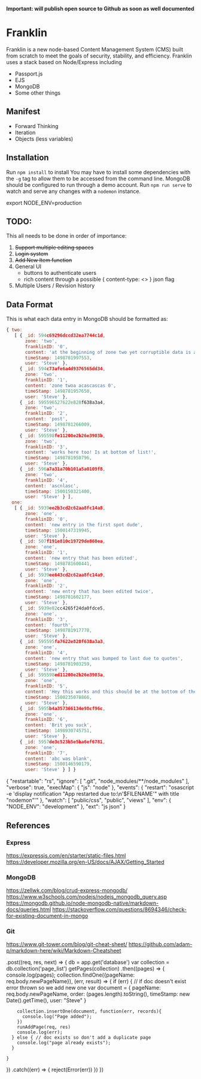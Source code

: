 __**Important:** will publish open source to Github as soon as well documented__
# Franklin
Franklin is a new node-based Content Management System (CMS) built from scratch to meet the goals of security, stability, and efficiency. Franklin uses a stack based on Node/Express including
- Passport.js
- EJS
- MongoDB
- Some other things

## Manifest
- Forward Thinking
- Iteration
- Objects (less variables)


## Installation
Run `npm install` to install
You may have to install some dependencies with the `-g` tag to allow them to be accessed from the command line.
MongoDB should be configured to run through a demo account.
Run `npm run serve` to watch and serve any changes with a `nodemon` instance.

export NODE_ENV=production

## TODO:
This all needs to be done in order of importance:
1. ~~Support multiple editing spaces~~
2. ~~Login system~~
3. ~~Add New Item function~~
4. General UI
	- buttons to authenticate users
	- rich content through a possible { content-type: <> } json flag
5. Multiple Users / Revision history

## Data Format
This is what each data entry in MongoDB should be formatted as:
```javascript
{ two: 
   [ { _id: 594c69296dccd32ea7744c1d,
       zone: 'two',
       franklinID: '0',
       content: 'at the beginning of zone two yet corruptible data is an issue everywhere',
       timeStamp: 1498781997553,
       user: 'Steve' },
     { _id: 594c73afe6a4d9376565dd34,
       zone: 'two',
       franklinID: '1',
       content: 'zone twoa acascascas 0',
       timeStamp: 1498781957650,
       user: 'Steve' },
     { _id: 595596527622e828f638a3a4,
       zone: 'two',
       franklinID: '2',
       content: 'post',
       timeStamp: 1498781266009,
       user: 'Steve' },
     { _id: 595598fe11200e2b26e3903b,
       zone: 'two',
       franklinID: '3',
       content: 'works here too! Is at bottom of list!',
       timeStamp: 1498781950796,
       user: 'Steve' },
     { _id: 596a7a31a70b101a5a0109f8,
       zone: 'two',
       franklinID: '4',
       content: 'ascnlasc',
       timeStamp: 1500150321400,
       user: 'Steve' } ],
  one: 
   [ { _id: 5939ee2b3cd2c62aa8fc14a8,
       zone: 'one',
       franklinID: '0',
       content: 'new entry in the first spot dude',
       timeStamp: 1500147319945,
       user: 'Steve' },
     { _id: 507f191e810c19729de860ea,
       zone: 'one',
       franklinID: '1',
       content: 'new entry that has been edited',
       timeStamp: 1498781600441,
       user: 'Steve' },
     { _id: 5939ee643cd2c62aa8fc14a9,
       zone: 'one',
       franklinID: '2',
       content: 'new entry that has been edited twice',
       timeStamp: 1498781602177,
       user: 'Steve' },
     { _id: 5939e82cc4265f24da0fdce5,
       zone: 'one',
       franklinID: '3',
       content: 'fourth',
       timeStamp: 1498781917778,
       user: 'Steve' },
     { _id: 595595fa7622e828f638a3a3,
       zone: 'one',
       franklinID: '4',
       content: 'new entry that was bumped to last due to quotes',
       timeStamp: 1498781903259,
       user: 'Steve' },
     { _id: 595598ed11200e2b26e3903a,
       zone: 'one',
       franklinID: '5',
       content: 'Hey this works and this should be at the bottom of the list',
       timeStamp: 1500235078866,
       user: 'Steve' },
     { _id: 5955b4a357366134e98cf96c,
       zone: 'one',
       franklinID: '6',
       content: 'Brit you suck',
       timeStamp: 1498930745751,
       user: 'Steve' },
     { _id: 5957de3c523b5e5ba6ef6781,
       zone: 'one',
       franklinID: '7',
       content: 'abc was blank',
       timeStamp: 1500146590179,
       user: 'Steve' } ] }


```

{
  "restartable": "rs",
  "ignore": [
    ".git",
    "node_modules/**/node_modules"
  ],
  "verbose": true,
  "execMap": {
    "js": "node"
  },
  "events": {
    "restart": "osascript -e 'display notification \"App restarted due to:\n'$FILENAME'\" with title \"nodemon\"'"
  },
  "watch": [
    "public/css",
    "public",
    "views"
  ],
  "env": {
    "NODE_ENV": "development"
  },
  "ext": "js json"
}


## References
### Express
https://expressjs.com/en/starter/static-files.html
https://developer.mozilla.org/en-US/docs/AJAX/Getting_Started

### MongoDB
https://zellwk.com/blog/crud-express-mongodb/
https://www.w3schools.com/nodejs/nodejs_mongodb_query.asp
https://mongodb.github.io/node-mongodb-native/markdown-docs/queries.html
https://stackoverflow.com/questions/8694346/check-for-existing-document-in-mongo

### Git
https://www.git-tower.com/blog/git-cheat-sheet/
https://github.com/adam-p/markdown-here/wiki/Markdown-Cheatsheet



.post((req, res, next) => {
  db = app.get('database')
  var collection = db.collection('page_list')
  getPages(collection)
  .then((pages) => {
    console.log(pages);
    collection.findOne({pageName: req.body.newPageName}), (err, result) => {
      if (err) { // if doc doesn't exist error thrown so we add new one
        var document = {
          pageName: req.body.newPageName,
          order: (pages.length).toString(),
          timeStamp: new Date().getTime(),
          user: "Steve"
        }

        collection.insertOne(document, function(err, records){
          console.log("Page added");
        })
        runAddPage(req, res)
        console.log(err);
      } else { // doc exists so don't add a duplicate page
        console.log("page already exists");
      }
      
    }
    
  })
  .catch((err) => {
    reject(Error(err))
  })
})